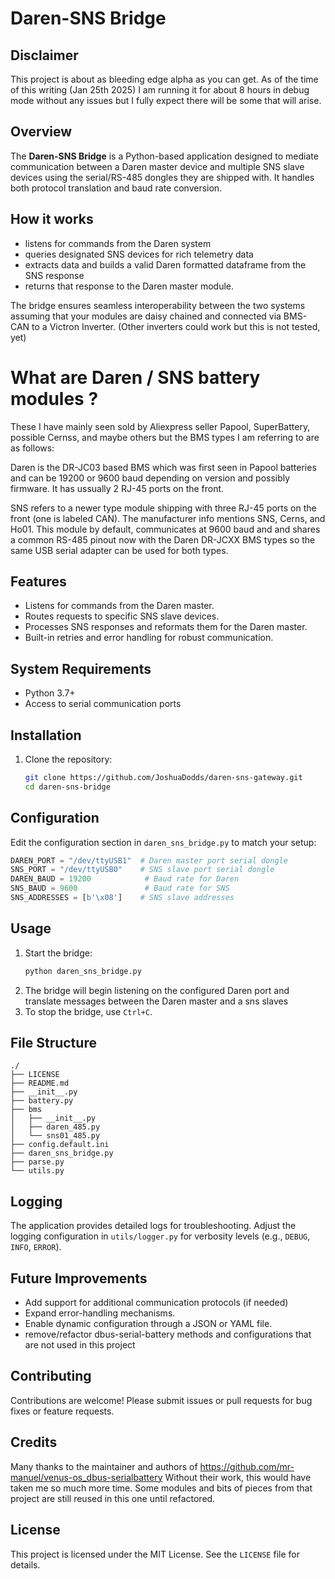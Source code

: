 # Daren-SNS Bridge

## Disclaimer
This project is about as bleeding edge alpha as you can get.  As of the time of this writing (Jan 25th 2025) I am running 
it for about 8 hours in debug mode without any issues but I fully expect there will be some that will arise.  

## Overview
The **Daren-SNS Bridge** is a Python-based application designed to mediate communication between a Daren master device 
and multiple SNS slave devices using the serial/RS-485 dongles they are shipped with. It handles  both protocol translation 
and baud rate conversion. 

## How it works
 - listens for commands from the Daren system
 - queries designated SNS devices for rich telemetry data
 - extracts data and builds a valid Daren formatted dataframe from the SNS response
 - returns that response to the Daren master module. 

The bridge ensures seamless interoperability between the two systems assuming that your modules are daisy chained and 
connected via BMS-CAN to a Victron Inverter. (Other inverters could work but this is not tested, yet)

# What are Daren / SNS battery modules ?
These I have mainly seen sold by Aliexpress seller Papool, SuperBattery, possible Cernss, and maybe others but the BMS 
types I am referring to are as follows:

Daren is the DR-JC03 based BMS which was first seen in Papool batteries and can be 19200 or 9600 baud depending on version 
and possibly firmware. It has ussually 2 RJ-45 ports on the front. 

SNS refers to a newer type module shipping with three RJ-45 ports on the front (one is labeled CAN). The manufacturer 
info mentions SNS, Cerns, and Ho01.  This module by default, communicates at 9600 baud and and shares a common RS-485 
pinout now with the Daren DR-JCXX BMS types so the same USB serial adapter can be used for both types.  

## Features
- Listens for commands from the Daren master.
- Routes requests to specific SNS slave devices.
- Processes SNS responses and reformats them for the Daren master.
- Built-in retries and error handling for robust communication.

## System Requirements
- Python 3.7+
- Access to serial communication ports

## Installation
1. Clone the repository:
   ```bash
   git clone https://github.com/JoshuaDodds/daren-sns-gateway.git
   cd daren-sns-bridge
   ```

## Configuration
Edit the configuration section in `daren_sns_bridge.py` to match your setup:
```python
DAREN_PORT = "/dev/ttyUSB1"  # Daren master port serial dongle
SNS_PORT = "/dev/ttyUSB0"    # SNS slave port serial dongle
DAREN_BAUD = 19200            # Baud rate for Daren
SNS_BAUD = 9600               # Baud rate for SNS
SNS_ADDRESSES = [b'\x08']    # SNS slave addresses
```

## Usage
1. Start the bridge:
   ```bash
   python daren_sns_bridge.py
   ```
2. The bridge will begin listening on the configured Daren port and translate messages between the Daren master and a sns slaves
3. To stop the bridge, use `Ctrl+C`.

## File Structure
```
./
├── LICENSE
├── README.md
├── __init__.py
├── battery.py
├── bms
│   ├── __init__.py
│   ├── daren_485.py
│   └── sns01_485.py
├── config.default.ini
├── daren_sns_bridge.py
├── parse.py
└── utils.py
```

## Logging
The application provides detailed logs for troubleshooting. Adjust the logging configuration in `utils/logger.py` for verbosity levels (e.g., `DEBUG`, `INFO`, `ERROR`).

## Future Improvements
- Add support for additional communication protocols (if needed)
- Expand error-handling mechanisms.
- Enable dynamic configuration through a JSON or YAML file.
- remove/refactor dbus-serial-battery methods and configurations that are not used in this project 

## Contributing
Contributions are welcome! Please submit issues or pull requests for bug fixes or feature requests.

## Credits
Many thanks to the maintainer and authors of https://github.com/mr-manuel/venus-os_dbus-serialbattery 
Without their work, this would have taken me so much more time.  Some modules and bits of pieces from that project are 
still reused in this one until refactored. 

## License
This project is licensed under the MIT License. See the `LICENSE` file for details.

